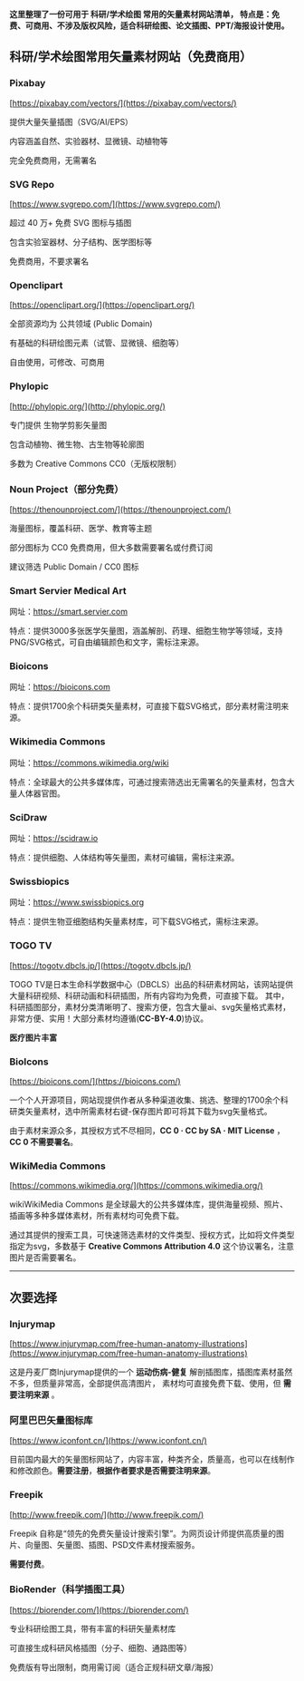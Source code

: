 **这里整理了一份可用于 科研/学术绘图 常用的矢量素材网站清单，
特点是：免费、可商用、不涉及版权风险，适合科研绘图、论文插图、PPT/海报设计使用。**

## 科研/学术绘图常用矢量素材网站（免费商用）

### Pixabay

[https://pixabay.com/vectors/](https://pixabay.com/vectors/)

提供大量矢量插图（SVG/AI/EPS）

内容涵盖自然、实验器材、显微镜、动植物等

完全免费商用，无需署名

### SVG Repo

[https://www.svgrepo.com/](https://www.svgrepo.com/)

超过 40 万+ 免费 SVG 图标与插图

包含实验室器材、分子结构、医学图标等

免费商用，不要求署名

### Openclipart

[https://openclipart.org/](https://openclipart.org/)

全部资源均为 公共领域 (Public Domain)

有基础的科研绘图元素（试管、显微镜、细胞等）

自由使用，可修改、可商用

### Phylopic

[http://phylopic.org/](http://phylopic.org/)

专门提供 生物学剪影矢量图

包含动植物、微生物、古生物等轮廓图

多数为 Creative Commons CC0（无版权限制）

### Noun Project（部分免费）

[https://thenounproject.com/](https://thenounproject.com/)

海量图标，覆盖科研、医学、教育等主题

部分图标为 CC0 免费商用，但大多数需要署名或付费订阅

建议筛选 Public Domain / CC0 图标

### Smart Servier Medical Art

网址：https://smart.servier.com

特点：提供3000多张医学矢量图，涵盖解剖、药理、细胞生物学等领域，支持PNG/SVG格式，可自由编辑颜色和文字，需标注来源。

### Bioicons

网址：https://bioicons.com

特点：提供1700余个科研类矢量素材，可直接下载SVG格式，部分素材需注明来源。

### Wikimedia Commons

网址：https://commons.wikimedia.org/wiki

特点：全球最大的公共多媒体库，可通过搜索筛选出无需署名的矢量素材，包含大量人体器官图。

### SciDraw

网址：https://scidraw.io

特点：提供细胞、人体结构等矢量图，素材可编辑，需标注来源。

### Swissbiopics

网址：https://www.swissbiopics.org

特点：提供生物亚细胞结构矢量素材库，可下载SVG格式，需标注来源。

### TOGO TV

[https://togotv.dbcls.jp/](https://togotv.dbcls.jp/)

TOGO TV是日本生命科学数据中心（DBCLS）出品的科研素材网站，该网站提供大量科研视频、科研动画和科研插图，所有内容均为免费，可直接下载。
其中，科研插图部分，素材分类清晰明了、搜索方便，包含大量ai、svg矢量格式素材，非常方便、实用！大部分素材均遵循(**CC-BY-4.0**)协议。

**医疗图片丰富**

### BioIcons

[https://bioicons.com/](https://bioicons.com/)

一个个人开源项目，网站现提供作者从多种渠道收集、挑选、整理的1700余个科研类矢量素材，选中所需素材右键-保存图片即可将其下载为svg矢量格式。

由于素材来源众多，其授权方式不尽相同，**CC 0 · CC by SA · MIT License** ，**CC 0 不需要署名**。

### WikiMedia Commons

[https://commons.wikimedia.org/](https://commons.wikimedia.org/)

wikiWikiMedia Commons 是全球最大的公共多媒体库，提供海量视频、照片、插画等多种多媒体素材，所有素材均可免费下载。

通过其提供的搜索工具，可快速筛选素材的文件类型、授权方式，比如将文件类型指定为svg，多数基于 **Creative Commons Attribution 4.0** 这个协议署名，注意图片是否需要署名。





---

## 次要选择

### Injurymap

[https://www.injurymap.com/free-human-anatomy-illustrations](https://www.injurymap.com/free-human-anatomy-illustrations) 

这是丹麦厂商Injurymap提供的一个 **运动伤病-健复** 解剖插图库，插图库素材虽然不多，但质量非常高，全部提供高清图片，
素材均可直接免费下载、使用，但 **需要注明来源** 。

### 阿里巴巴矢量图标库

[https://www.iconfont.cn/](https://www.iconfont.cn/)

目前国内最大的矢量图标网站了，内容丰富，种类齐全，质量高，也可以在线制作和修改颜色。**需要注册**，**根据作者要求是否需要注明来源**。

### Freepik

[http://www.freepik.com/](http://www.freepik.com/)

Freepik 自称是“领先的免费矢量设计搜索引擎”。为网页设计师提供高质量的图片、向量图、矢量图、插图、PSD文件素材搜索服务。

**需要付费**。


### BioRender（科学插图工具）

[https://biorender.com/](https://biorender.com/)

专业科研绘图工具，带有丰富的科研矢量素材库

可直接生成科研风格插图（分子、细胞、通路图等）

免费版有导出限制，商用需订阅（适合正规科研文章/海报）






